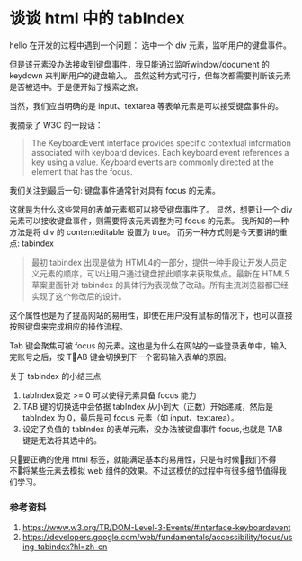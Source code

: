 # 谈谈 html 中的 tabIndex

hello
在开发的过程中遇到一个问题：
选中一个 div 元素，监听用户的键盘事件。

但是该元素没办法接收到键盘事件，我只能通过监听window/document 的 keydown 来判断用户的键盘输入。
虽然这种方式可行，但每次都需要判断该元素是否被选中。于是便开始了搜索之旅。

当然，我们应当明确的是 input、textarea 等表单元素是可以接受键盘事件的。

我摘录了 W3C 的一段话：
> The KeyboardEvent interface provides specific contextual information associated with keyboard devices. Each keyboard event references a key using a value. Keyboard events are commonly directed at the element that has the focus.

我们关注到最后一句: 键盘事件通常针对具有 focus 的元素。

这就是为什么这些常用的表单元素都可以接受键盘事件了。
显然，想要让一个 div 元素可以接收键盘事件，则需要将该元素调整为可 focus 的元素。
我所知的一种方法是将 div 的 contenteditable 设置为 true。
而另一种方式则是今天要讲的重点: tabindex

> 最初 tabindex 出现是做为 HTML4的一部分，提供一种手段让开发人员定义元素的顺序，可以让用户通过键盘按此顺序来获取焦点。最新在 HTML5 草案里面针对 tabindex 的具体行为表现做了改动。所有主流浏览器都已经实现了这个修改后的设计。

这个属性也是为了提高网站的易用性，即使在用户没有鼠标的情况下，也可以直接按照键盘来完成相应的操作流程。

Tab 键会聚焦可被 focus 的元素。这也是为什么在网站的一些登录表单中，输入完账号之后，按 TAB 键会切换到下一个密码输入表单的原因。


关于 tabindex 的小结三点
1. tabIndex设定 >= 0 可以使得元素具备 focus 能力
2. TAB 键的切换选中会依据 tabIndex 从小到大（正数）开始递减，然后是 tabIndex 为 0，最后是可 focus 元素（如 input、textarea）。
3. 设定了负值的 tabIndex 的表单元素，没办法被键盘事件 focus,也就是 TAB 键是无法将其选中的。


只要正确的使用 html 标签，就能满足基本的易用性，只是有时候我们不得不将某些元素去模拟 web 组件的效果。不过这模仿的过程中有很多细节值得我们学习。


### 参考资料
1. https://www.w3.org/TR/DOM-Level-3-Events/#interface-keyboardevent
2. https://developers.google.com/web/fundamentals/accessibility/focus/using-tabindex?hl=zh-cn

